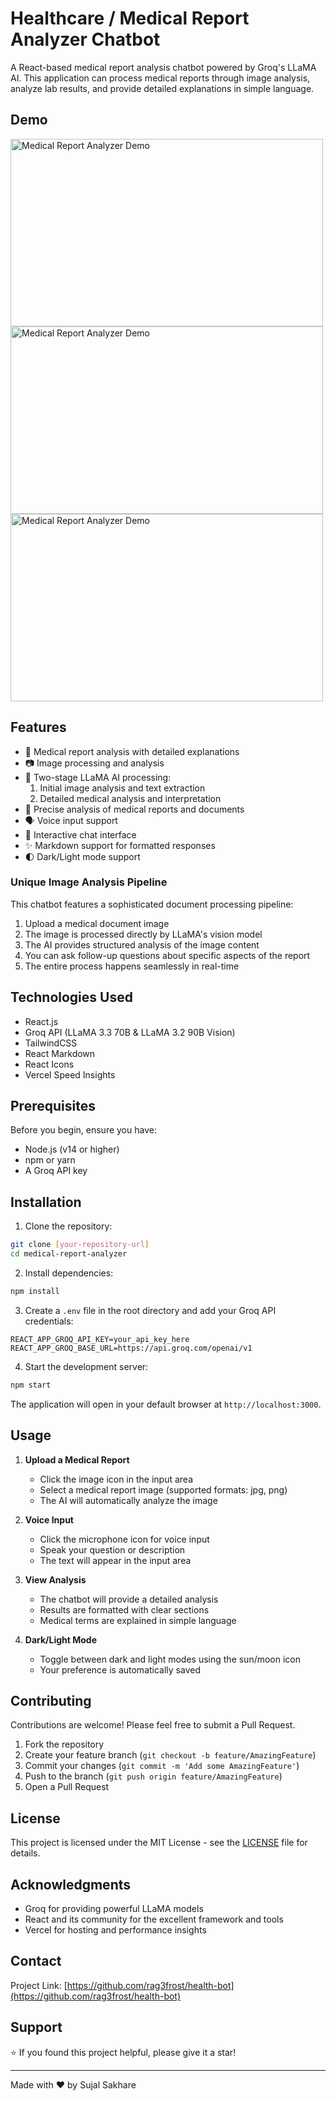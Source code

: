 # Healthcare / Medical Report Analyzer Chatbot

A React-based medical report analysis chatbot powered by Groq's LLaMA AI. This application can process medical reports through image analysis, analyze lab results, and provide detailed explanations in simple language.

## Demo

<img src="https://github.com/rag3frost/healthcare-bot-v2/blob/main/2025-01-26-12-09-57.gif" alt="Medical Report Analyzer Demo" width="500" height="300">
<img src="https://github.com/rag3frost/healthcare-bot-v2/blob/main/2025-01-26-12-12-18_1.gif" alt="Medical Report Analyzer Demo" width="500" height="300">
<img src="https://github.com/rag3frost/healthcare-bot-v2/blob/main/2025-01-26-12-13-16.gif" alt="Medical Report Analyzer Demo" width="500" height="300">

## Features

- 🏥 Medical report analysis with detailed explanations
- 📷 Image processing and analysis
- 🤖 Two-stage LLaMA AI processing:
  1. Initial image analysis and text extraction
  2. Detailed medical analysis and interpretation
- 🎯 Precise analysis of medical reports and documents
- 🗣️ Voice input support
- 💬 Interactive chat interface
- ✨ Markdown support for formatted responses
- 🌓 Dark/Light mode support

### Unique Image Analysis Pipeline

This chatbot features a sophisticated document processing pipeline:

1. Upload a medical document image
2. The image is processed directly by LLaMA's vision model
3. The AI provides structured analysis of the image content
4. You can ask follow-up questions about specific aspects of the report
5. The entire process happens seamlessly in real-time

## Technologies Used

- React.js
- Groq API (LLaMA 3.3 70B & LLaMA 3.2 90B Vision)
- TailwindCSS
- React Markdown
- React Icons
- Vercel Speed Insights

## Prerequisites

Before you begin, ensure you have:

- Node.js (v14 or higher)
- npm or yarn
- A Groq API key

## Installation

1. Clone the repository:
```bash
git clone [your-repository-url]
cd medical-report-analyzer
```

2. Install dependencies:
```bash
npm install
```

3. Create a `.env` file in the root directory and add your Groq API credentials:
```env
REACT_APP_GROQ_API_KEY=your_api_key_here
REACT_APP_GROQ_BASE_URL=https://api.groq.com/openai/v1
```

4. Start the development server:
```bash
npm start
```

The application will open in your default browser at `http://localhost:3000`.

## Usage

1. **Upload a Medical Report**
   - Click the image icon in the input area
   - Select a medical report image (supported formats: jpg, png)
   - The AI will automatically analyze the image

2. **Voice Input**
   - Click the microphone icon for voice input
   - Speak your question or description
   - The text will appear in the input area

3. **View Analysis**
   - The chatbot will provide a detailed analysis
   - Results are formatted with clear sections
   - Medical terms are explained in simple language

4. **Dark/Light Mode**
   - Toggle between dark and light modes using the sun/moon icon
   - Your preference is automatically saved

## Contributing

Contributions are welcome! Please feel free to submit a Pull Request.

1. Fork the repository
2. Create your feature branch (`git checkout -b feature/AmazingFeature`)
3. Commit your changes (`git commit -m 'Add some AmazingFeature'`)
4. Push to the branch (`git push origin feature/AmazingFeature`)
5. Open a Pull Request

## License

This project is licensed under the MIT License - see the [LICENSE](LICENSE) file for details.

## Acknowledgments

- Groq for providing powerful LLaMA models
- React and its community for the excellent framework and tools
- Vercel for hosting and performance insights

## Contact


Project Link: [https://github.com/rag3frost/health-bot](https://github.com/rag3frost/health-bot)

## Support

⭐️ If you found this project helpful, please give it a star!

---

Made with ❤️ by Sujal Sakhare
